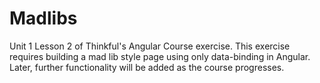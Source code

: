 Madlibs
=======

Unit 1 Lesson 2 of Thinkful's Angular Course exercise. This exercise requires building a mad lib style page using only data-binding
in Angular. Later, further functionality will be added as the course progresses.
